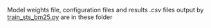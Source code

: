 Model weights file, configuration files and results *.csv* files output by [train_sts_bm25.py](../train_sts_bm25.py) are in these folder
